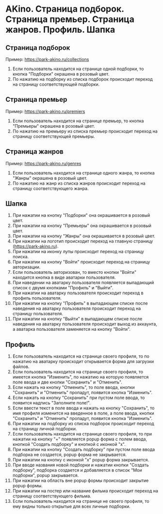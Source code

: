 # AKino. Страница подборок. Страница премьер. Страница жанров. Профиль. Шапка

## Страница подборок

Пример: https://park-akino.ru/collections

1. Если пользователь находится на странице одной подборки, то кнопка "Подборки" окрашена в розовый цвет.
2. По нажатию на подборку из списка подборок происходит переход на страницу соответствующей подборки.

## Страница премьер

Пример: https://park-akino.ru/premiers

1. Если пользователь находится на странице премьер, то кнопка "Премьеры" окрашена в розовый цвет.
2. По нажатию на премьеру из списка премьер происходит переход на страницу соответствующей премьеры.

## Страница жанров

Пример: https://park-akino.ru/genres

1. Если пользователь находится на странице одного жанра, то кнопка "Жанры" окрашена в розовый цвет.
2. По нажатию на жанр из списка жанров происходит переход на страницу соответствующего жанра.

## Шапка

1. При нажатии на кнопку "Подборки" она окрашивается в розовый цвет.
2. При нажатии на кнопку "Премьеры" она окрашивается в розовый цвет.
3. При нажатии на кнопку "Жанры" она окрашивается в розовый цвет.
4. При нажатии на логотип происходит переход на главную страницу (https://park-akino.ru).
5. При нажатии на иконку лупы происходит переход на страницу поиска.
6. При нажатии на кнопку "Войти" происходит переход на страницу авторизации.
7. Если пользователь авторизован, то вместо кнопки "Войти" находится кнопка в виде аватарки пользователя.
8. При наведении на аватарку пользователя появляется выпадающий список с двумя кнопками "Профиль" и "Выйти".
9. При нажатии на аватарку пользователя происходит переход в профиль пользователя.
10. При нажатии на кнопку "Профиль" в выпадающем списке после наведения на аватарку пользователя происходит переход на страницу пользователя.
11. При нажатии на кнопку "Выйти" в выпадающем списке после наведения на аватарку пользователя происходит выход из аккаунта, а аватарка пользователя заменяется на кнопку "Войти".

## Профиль

1. Если пользователь находится на странице своего профиля, то по нажатию на аватарку происходит открывается форма для загрузки файлов.
2. Если пользователь находится на странице своего профиля, то имеется кнопка "Изменить", по нажатию на которую появляется поле ввода и две кнопки "Сохранить" и "Отменить".
3. Если нажать на кнопку "Отменить", то поле ввода, кнопки  "Сохранить" и "Отменить" пропадут, появится кнопка "Изменить".
4. Если нажать на кнопку "Сохранить" при пустом поле ввода, то появится надпись "Заполните поле!".
5. Если ввести текст в поле ввода и нажать на кнопку "Сохранить", то имя профиля изменится на введенное в поле, а поле ввода, кнопки  "Сохранить" и "Отменить" пропадут, появится кнопка "Изменить".
6. При нажатии на подборку из списка подборок происходит переход на страницу личной подборки.
7. Если пользователь находится на странице своего профиля, то при нажатии на кнопку "+" появляется popup форма с полем ввода, кнопкой "Создать подборку"  и кнопкой с иконкой "x".
8. При нажатии на кнопку "Создать подборку" при пустом поле ввода подборка не создается, popup форма не закрывается.
9. При нажатии на кнопку с иконкой "x" popup форма закрывается.
10. При вводе названия новой подборки и нажатии кнопки "Создать подборку", подборка создается и добавляется в список "Мои подборки", popup закрывается.
11. При нажатии на область вне popup формы происходит закрытие popup формы.
12. При нажатии на постер или название фильма происходит переход на страницу соответствующего фильма.
13. Если пользователь находится на странице не своего профиля, то ему видны только открытые для всех личные подборки.

